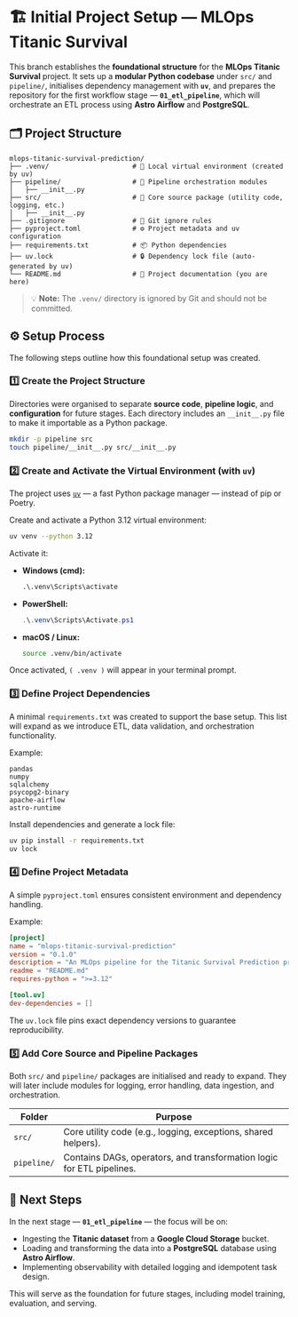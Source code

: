 # 🏗️ **Initial Project Setup — MLOps Titanic Survival**

This branch establishes the **foundational structure** for the **MLOps Titanic Survival** project.
It sets up a **modular Python codebase** under `src/` and `pipeline/`, initialises dependency management with **`uv`**, and prepares the repository for the first workflow stage — **`01_etl_pipeline`**, which will orchestrate an ETL process using **Astro Airflow** and **PostgreSQL**.



## 🗂️ **Project Structure**

```text
mlops-titanic-survival-prediction/
├── .venv/                     # 🧩 Local virtual environment (created by uv)
├── pipeline/                  # 🔄 Pipeline orchestration modules
│   ├── __init__.py
├── src/                       # 🧠 Core source package (utility code, logging, etc.)
│   ├── __init__.py
├── .gitignore                 # 🚫 Git ignore rules
├── pyproject.toml             # ⚙️ Project metadata and uv configuration
├── requirements.txt           # 📦 Python dependencies
├── uv.lock                    # 🔒 Dependency lock file (auto-generated by uv)
└── README.md                  # 📖 Project documentation (you are here)
```

> 💡 **Note:** The `.venv/` directory is ignored by Git and should not be committed.



## ⚙️ **Setup Process**

The following steps outline how this foundational setup was created.

### 1️⃣ Create the Project Structure

Directories were organised to separate **source code**, **pipeline logic**, and **configuration** for future stages.
Each directory includes an `__init__.py` file to make it importable as a Python package.

```bash
mkdir -p pipeline src
touch pipeline/__init__.py src/__init__.py
```



### 2️⃣ Create and Activate the Virtual Environment (with `uv`)

The project uses [`uv`](https://github.com/astral-sh/uv) — a fast Python package manager — instead of pip or Poetry.

Create and activate a Python 3.12 virtual environment:

```bash
uv venv --python 3.12
```

Activate it:

* **Windows (cmd):**

  ```cmd
  .\.venv\Scripts\activate
  ```

* **PowerShell:**

  ```powershell
  .\.venv\Scripts\Activate.ps1
  ```

* **macOS / Linux:**

  ```bash
  source .venv/bin/activate
  ```

Once activated, `( .venv )` will appear in your terminal prompt.



### 3️⃣ Define Project Dependencies

A minimal `requirements.txt` was created to support the base setup.
This list will expand as we introduce ETL, data validation, and orchestration functionality.

Example:

```text
pandas
numpy
sqlalchemy
psycopg2-binary
apache-airflow
astro-runtime
```

Install dependencies and generate a lock file:

```bash
uv pip install -r requirements.txt
uv lock
```



### 4️⃣ Define Project Metadata

A simple `pyproject.toml` ensures consistent environment and dependency handling.

Example:

```toml
[project]
name = "mlops-titanic-survival-prediction"
version = "0.1.0"
description = "An MLOps pipeline for the Titanic Survival Prediction project."
readme = "README.md"
requires-python = ">=3.12"

[tool.uv]
dev-dependencies = []
```

The `uv.lock` file pins exact dependency versions to guarantee reproducibility.



### 5️⃣ Add Core Source and Pipeline Packages

Both `src/` and `pipeline/` packages are initialised and ready to expand.
They will later include modules for logging, error handling, data ingestion, and orchestration.

| Folder      | Purpose                                                               |
| ----------- | --------------------------------------------------------------------- |
| `src/`      | Core utility code (e.g., logging, exceptions, shared helpers).        |
| `pipeline/` | Contains DAGs, operators, and transformation logic for ETL pipelines. |



## 🚀 **Next Steps**

In the next stage — **`01_etl_pipeline`** — the focus will be on:

* Ingesting the **Titanic dataset** from a **Google Cloud Storage** bucket.
* Loading and transforming the data into a **PostgreSQL** database using **Astro Airflow**.
* Implementing observability with detailed logging and idempotent task design.

This will serve as the foundation for future stages, including model training, evaluation, and serving.
